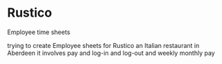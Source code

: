 # Rustico
Employee time sheets

trying to create Employee sheets for Rustico an Italian restaurant in Aberdeen
it involves pay and log-in and log-out and weekly monthly pay 

